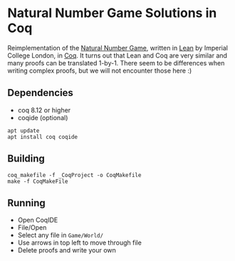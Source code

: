# Natural Number Game Solutions in Coq

Reimplementation of the [Natural Number Game](https://github.com/ImperialCollegeLondon/natural_number_game),
written in [Lean](https://leanprover.github.io/) by Imperial College London,
in [Coq](https://coq.inria.fr/).
It turns out that Lean and Coq are very similar and many proofs can be translated 1-by-1.
There seem to be differences when writing complex proofs, but we will not encounter those here :)

## Dependencies

- coq 8.12 or higher
- coqide (optional)

```
apt update
apt install coq coqide
```

## Building

```
coq_makefile -f _CoqProject -o CoqMakefile
make -f CoqMakeFile
```

## Running

- Open CoqIDE
- File/Open
- Select any file in `Game/World/`
- Use arrows in top left to move through file
- Delete proofs and write your own
